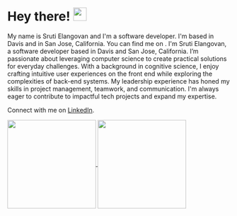 # Hey there! <img src="https://raw.githubusercontent.com/MartinHeinz/MartinHeinz/master/wave.gif" width="30px">
My name is Sruti Elangovan and I'm a software developer. I'm based in Davis and in San Jose, California. You can find me on .
I'm Sruti Elangovan, a software developer based in Davis and San Jose, California. I’m passionate about leveraging computer science to create practical solutions for everyday challenges. With a background in cognitive science, I enjoy crafting intuitive user experiences on the front end while exploring the complexities of back-end systems. My leadership experience has honed my skills in project management, teamwork, and communication. I'm always eager to contribute to impactful tech projects and expand my expertise.

Connect with me on [LinkedIn](www.linkedin.com/in/srutielangovan).
<!--[![Header](https://raw.githubusercontent.com/MartinHeinz/<OWNER>/<OWNER>/readme_header.png "Header")](https://some-url.dev/)
(https://github-readme-stats.vercel.app/api?username=srutielan&show=reviews,prs_merged_percentage&hide=stars&show_icons=true&theme=dracula&bg_color=00000000) -->
<a href="https://github.com/anuraghazra/github-readme-stats">
  <img height=200 align="center" src="https://github-readme-stats.vercel.app/api?username=SrutiElan&show=reviews,prs_merged_percentage&hide=stars&show_icons=false&hide_border=true&theme=dracula" />
</a>
<a href="https://github.com/anuraghazra/top-langs">
  <img height=200 align="center" src="https://github-readme-stats.vercel.app/api/top-langs?username=SrutiElan&hide_border=true&theme=dracula" />
</a>
<!--
**SrutiElan/SrutiElan** is a ✨ _special_ ✨ repository because its `README.md` (this file) appears on your GitHub profile.
<!--
Here are some ideas to get you started: -->
<!--
- 🔭 I’m currently working on ...
- 🌱 I’m currently learning ...
- 👯 I’m looking to collaborate on ...
- 🤔 I’m looking for help with ...
- 💬 Ask me about ...
- 📫 How to reach me: ...
- 😄 Pronouns: ...
- ⚡ Fun fact: ...
-->
